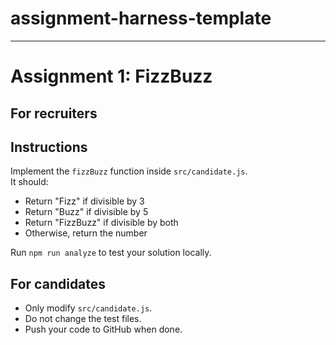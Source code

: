 # assignment-harness-template
---
# Assignment 1: FizzBuzz

## For recruiters
## Instructions
Implement the `fizzBuzz` function inside `src/candidate.js`.  
It should:
- Return "Fizz" if divisible by 3
- Return "Buzz" if divisible by 5
- Return "FizzBuzz" if divisible by both
- Otherwise, return the number

Run `npm run analyze` to test your solution locally.

## For candidates
- Only modify `src/candidate.js`.
- Do not change the test files.
- Push your code to GitHub when done.
